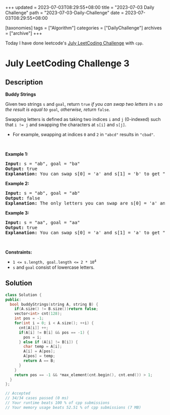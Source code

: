 +++
updated = 2023-07-03T08:29:55+08:00
title = "2023-07-03 Daily Challenge"
path = "2023-07-03-Daily-Challenge"
date = 2023-07-03T08:29:55+08:00

[taxonomies]
tags = ["Algorithm"]
categories = ["DailyChallenge"]
archives = ["archive"]
+++

Today I have done leetcode's [July LeetCoding Challenge](https://leetcode.com/problems/buddy-strings/) with `cpp`.

<!-- more -->

# July LeetCoding Challenge 3

## Description

**Buddy Strings**

<p>Given two strings <code>s</code> and <code>goal</code>, return <code>true</code><em> if you can swap two letters in </em><code>s</code><em> so the result is equal to </em><code>goal</code><em>, otherwise, return </em><code>false</code><em>.</em></p>

<p>Swapping letters is defined as taking two indices <code>i</code> and <code>j</code> (0-indexed) such that <code>i != j</code> and swapping the characters at <code>s[i]</code> and <code>s[j]</code>.</p>

<ul>
	<li>For example, swapping at indices <code>0</code> and <code>2</code> in <code>&quot;abcd&quot;</code> results in <code>&quot;cbad&quot;</code>.</li>
</ul>

<p>&nbsp;</p>
<p><strong class="example">Example 1:</strong></p>

<pre>
<strong>Input:</strong> s = &quot;ab&quot;, goal = &quot;ba&quot;
<strong>Output:</strong> true
<strong>Explanation:</strong> You can swap s[0] = &#39;a&#39; and s[1] = &#39;b&#39; to get &quot;ba&quot;, which is equal to goal.
</pre>

<p><strong class="example">Example 2:</strong></p>

<pre>
<strong>Input:</strong> s = &quot;ab&quot;, goal = &quot;ab&quot;
<strong>Output:</strong> false
<strong>Explanation:</strong> The only letters you can swap are s[0] = &#39;a&#39; and s[1] = &#39;b&#39;, which results in &quot;ba&quot; != goal.
</pre>

<p><strong class="example">Example 3:</strong></p>

<pre>
<strong>Input:</strong> s = &quot;aa&quot;, goal = &quot;aa&quot;
<strong>Output:</strong> true
<strong>Explanation:</strong> You can swap s[0] = &#39;a&#39; and s[1] = &#39;a&#39; to get &quot;aa&quot;, which is equal to goal.
</pre>

<p>&nbsp;</p>
<p><strong>Constraints:</strong></p>

<ul>
	<li><code>1 &lt;= s.length, goal.length &lt;= 2 * 10<sup>4</sup></code></li>
	<li><code>s</code> and <code>goal</code> consist of lowercase letters.</li>
</ul>


## Solution

``` cpp
class Solution {
public:
  bool buddyStrings(string A, string B) {
    if(A.size() != B.size())return false;
    vector<int> cnt(128);
    int pos = -1;
    for(int i = 0; i < A.size(); ++i) {
      cnt[A[i]] ++;
      if(A[i] != B[i] && pos == -1) {
        pos = i;
      } else if (A[i] != B[i]) {
        char temp = A[i];
        A[i] = A[pos];
        A[pos] = temp;
        return A == B;
      }
    }
    return pos == -1 && *max_element(cnt.begin(), cnt.end()) > 1;
  }
};

// Accepted
// 34/34 cases passed (0 ms)
// Your runtime beats 100 % of cpp submissions
// Your memory usage beats 52.51 % of cpp submissions (7 MB)
```
